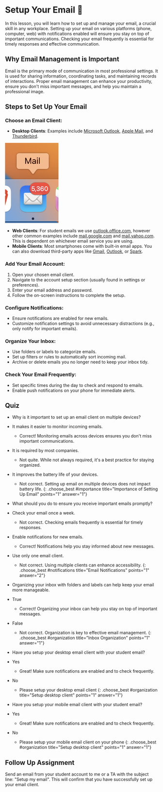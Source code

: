 # Setup Your Email 📧
In this lesson, you will learn how to set up and manage your email, a crucial skill in any workplace. Setting up your email on various platforms (phone, computer, web) with notifications enabled will ensure you stay on top of important communications. Checking your email frequently is essential for timely responses and effective communication.

## Why Email Management is Important
Email is the primary mode of communication in most professional settings. It is used for sharing information, coordinating tasks, and maintaining records of interactions. Proper email management can enhance your productivity, ensure you don't miss important messages, and help you maintain a professional image.

## Steps to Set Up Your Email
### Choose an Email Client:

- **Desktop Clients**: Examples include [Microsoft Outlook](https://www.microsoft.com/en-us/microsoft-365/outlook/email-and-calendar-software-microsoft-outlook), [Apple Mail](https://apps.apple.com/us/app/mail/id1108187098), and [Thunderbird](https://www.thunderbird.net/en-US/).

![](./assets/mac-email.png)

- **Web Clients**: For student emails we use [outlook.office.com](outlook.office.com), however other common examples include [mail.google.com](mail.google.com) and [mail.yahoo.com](mail.yahoo.com). This is dependent on whichever email service you are using.
- **Mobile Clients**: Most smartphones come with built-in email apps. You can also download third-party apps like [Gmail](https://apps.apple.com/us/app/gmail-email-by-google/id422689480), [Outlook](https://apps.apple.com/us/app/microsoft-outlook/id951937596), or [Spark](https://apps.apple.com/us/app/spark-mail-ai-email-inbox/id997102246).


### Add Your Email Account:

1. Open your chosen email client.
2. Navigate to the account setup section (usually found in settings or preferences).
3. Enter your email address and password.
4. Follow the on-screen instructions to complete the setup.

### Configure Notifications:

- Ensure notifications are enabled for new emails.
- Customize notification settings to avoid unnecessary distractions (e.g., only notify for important emails).

### Organize Your Inbox:

- Use folders or labels to categorize emails.
- Set up filters or rules to automatically sort incoming mail.
- Archive or delete emails you no longer need to keep your inbox tidy.

### Check Your Email Frequently:

- Set specific times during the day to check and respond to emails.
- Enable push notifications on your phone for immediate alerts.

## Quiz

- Why is it important to set up an email client on multiple devices?
- It makes it easier to monitor incoming emails.
  - Correct! Monitoring emails across devices ensures you don't miss important communications.
- It is required by most companies.
  - Not quite. While not always required, it's a best practice for staying organized.
- It improves the battery life of your devices.
  - Not correct. Setting up email on multiple devices does not impact battery life.
{: .choose_best #importance title="Importance of Setting Up Email" points="1" answer="1"}

- What should you do to ensure you receive important emails promptly?
- Check your email once a week.
  - Not correct. Checking emails frequently is essential for timely responses.
- Enable notifications for new emails.
  - Correct! Notifications help you stay informed about new messages.
- Use only one email client.
  - Not correct. Using multiple clients can enhance accessibility.
{: .choose_best #notifications title="Email Notifications" points="1" answer="2"}

- Organizing your inbox with folders and labels can help keep your email more manageable.
- True
  - Correct! Organizing your inbox can help you stay on top of important messages.
- False
  - Not correct. Organization is key to effective email management.
{: .choose_best #organization title="Inbox Organization" points="1" answer="1"}

- Have you setup your desktop email client with your student email?
- Yes
  - Great! Make sure notifications are enabled and to check frequently.
- No
  - Please setup your desktop email client
{: .choose_best #organization title="Setup desktop client" points="1" answer="1"}

- Have you setup your mobile email client with your student email?
- Yes
  - Great! Make sure notifications are enabled and to check frequently.
- No
  - Please setup your mobile email client on your phone
{: .choose_best #organization title="Setup desktop client" points="1" answer="1"}

## Follow Up Assignment
Send an email from your student account to me or a TA with the subject line: "Setup my email". This will confirm that you have successfully set up your email client.
